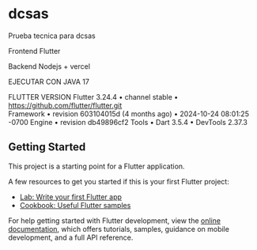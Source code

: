 # dcsas

Prueba tecnica para dcsas

Frontend Flutter

Backend Nodejs + vercel

EJECUTAR CON JAVA 17

FLUTTER VERSION
Flutter 3.24.4 • channel stable • https://github.com/flutter/flutter.git  
Framework • revision 603104015d (4 months ago) • 2024-10-24 08:01:25 -0700
Engine • revision db49896cf2
Tools • Dart 3.5.4 • DevTools 2.37.3

## Getting Started

This project is a starting point for a Flutter application.

A few resources to get you started if this is your first Flutter project:

- [Lab: Write your first Flutter app](https://docs.flutter.dev/get-started/codelab)
- [Cookbook: Useful Flutter samples](https://docs.flutter.dev/cookbook)

For help getting started with Flutter development, view the
[online documentation](https://docs.flutter.dev/), which offers tutorials,
samples, guidance on mobile development, and a full API reference.
